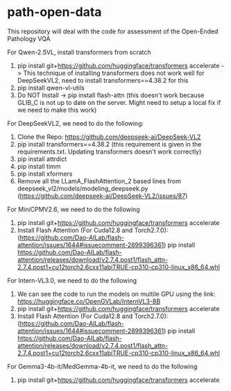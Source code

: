 # path-open-data
This repository will deal with the code for assessment of the Open-Ended Pathology VQA

For Qwen-2.5VL, install transformers from scratch

1. pip install git+https://github.com/huggingface/transformers accelerate -> This technique of installing transformers does not work well for DeepSeekVL2, need to install transformers==4.38.2 for this
2. pip install qwen-vl-utils
3. Do NOT Install -> pip install flash-attn (this doesn't work because GLIB_C is not up to date on the server. Might need to setup a local fix if we need to make this work)

For DeepSeekVL2, we need to do the following:

1. Clone the Repo: https://github.com/deepseek-ai/DeepSeek-VL2
2. pip install transformers==4.38.2 (this requirement is given in the requirements.txt. Updating transformers doesn't work correctly)
2. pip install attrdict
3. pip install timm
4. pip install xformers
4. Remove all the LLamA_FlashAttention_2 based lines from deepseek_vl2/models/modeling_deepseek.py (https://github.com/deepseek-ai/DeepSeek-VL2/issues/87)

For MiniCPMV2.6, we need to do the following
1. pip install git+https://github.com/huggingface/transformers accelerate
2. Install Flash Attention (For Cuda12.8 and Torch2.7.0): (https://github.com/Dao-AILab/flash-attention/issues/1644#issuecomment-2899396361)
pip install https://github.com/Dao-AILab/flash-attention/releases/download/v2.7.4.post1/flash_attn-2.7.4.post1+cu12torch2.6cxx11abiTRUE-cp310-cp310-linux_x86_64.whl

For Intern-VL3.0, we need to do the following
1. We can see the code to run the models on multile GPU using the link: https://huggingface.co/OpenGVLab/InternVL3-8B
2. pip install git+https://github.com/huggingface/transformers accelerate
3. Install Flash Attention (For Cuda12.8 and Torch2.7.0): (https://github.com/Dao-AILab/flash-attention/issues/1644#issuecomment-2899396361)
pip install https://github.com/Dao-AILab/flash-attention/releases/download/v2.7.4.post1/flash_attn-2.7.4.post1+cu12torch2.6cxx11abiTRUE-cp310-cp310-linux_x86_64.whl

For Gemma3-4b-it/MedGemma-4b-it, we need to do the following
1. pip install git+https://github.com/huggingface/transformers accelerate
